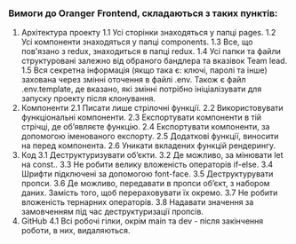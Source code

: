 ### Вимоги до Oranger Frontend, cкладаються з таких пунктів:

1. Архітектура проекту 1.1 Усі сторінки знаходяться у папці pages. 1.2 Усі компоненти знаходяться у
   папці components. 1.3 Все, що пов'язано з redux, знаходиться в папці redux. 1.4 Усі папки та
   файли структуровані залежно від обраного бандлера та вказівок Team lead. 1.5 Вся секретна
   інформація (якщо така є: ключі, паролі та інше) захована через змінні оточення в файлі .env.
   Також є файл .env.template, де вказано, які змінні потрібно ініціалізувати для запуску проекту
   після клонування.
2. Компоненти 2.1 Писати лише стрілочні функції. 2.2 Використовувати функціональні компоненти. 2.3
   Експортувати компоненти в тій стрічці, де об’являєте функцію. 2.4 Експортувати компоненти, за
   допомогою іменованого експорту. 2.5 Додаткові функції, виносити на перед компонента. 2.6 Уникати
   вкладених функцій рендерингу.
3. Код 3.1 Деструктуризувати об’єкти. 3.2 Де можливо, за мінювати let на const.. 3.3 Не робити
   велику вложеність операторів if-else. 3.4 Шрифти підключені за допомогою font-face. 3.5
   Деструктурувати пропси. 3.6 Де можливо, передавати в пропси об’єкт, з набором даних. Замість
   того, щоб перераховувати їх окремо. 3.7 Не робити вложеність тернарних операторів. 3.8 Надавати
   значення за замовченням під час деструктуризації пропсів.
4. GitHub 4.1 Всі робочі гілки, окрім main та dev - після закінчення роботи, в них, видаляються.
